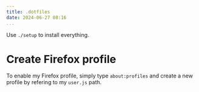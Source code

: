 ```yaml
---
title: .dotfiles
date: 2024-06-27 08:16
...
```


Use `./setup` to install everything.

# Create Firefox profile
To enable my Firefox profile, simply type `about:profiles` and create a new
profile by refering to my `user.js` path.
